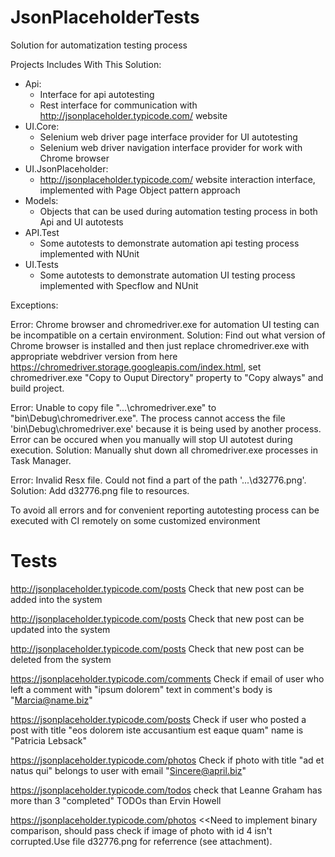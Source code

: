 # JsonPlaceholderTests

Solution for automatization testing process

Projects Includes With This Solution:
  - Api:
      - Interface for api autotesting
      - Rest interface for communication with http://jsonplaceholder.typicode.com/ website
  - UI.Core: 
      - Selenium web driver page interface provider for UI autotesting
      - Selenium web driver navigation interface provider for work with Chrome browser
  - UI.JsonPlaceholder:
      - http://jsonplaceholder.typicode.com/ website interaction interface, implemented with Page Object pattern approach
  - Models:
      - Objects that can be used during automation testing process in both Api and UI autotests
  - API.Test
      - Some autotests to demonstrate automation api testing process implemented with NUnit
  - UI.Tests
      - Some autotests to demonstrate automation UI testing process implemented with Specflow and NUnit
      
Exceptions:

Error: Chrome browser and chromedriver.exe for automation UI testing can be incompatible on a certain environment.
Solution: Find out what version of Chrome browser is installed and then just replace chromedriver.exe with appropriate webdriver version from here https://chromedriver.storage.googleapis.com/index.html, set chromedriver.exe "Copy to Ouput Directory" property to "Copy always" and build project.

Error: Unable to copy file "...\chromedriver.exe" to "bin\Debug\chromedriver.exe". The process cannot access the file 'bin\Debug\chromedriver.exe' because it is being used by another process. Error can be occured when you manually will stop UI autotest during execution.
Solution: Manually shut down all chromedriver.exe processes in Task Manager.

Error: Invalid Resx file. Could not find a part of the path '...\d32776.png'.
Solution: Add d32776.png file to resources.


To avoid all errors and for convenient reporting autotesting process can be executed with CI remotely on some customized environment
    
# Tests

http://jsonplaceholder.typicode.com/posts
Check that new post can be added into the system

http://jsonplaceholder.typicode.com/posts
Check that new post can be updated into the system

http://jsonplaceholder.typicode.com/posts
Check that new post can be deleted from the system

https://jsonplaceholder.typicode.com/comments
Check if email of user who left a comment with "ipsum dolorem" text in comment's body is "Marcia@name.biz"

https://jsonplaceholder.typicode.com/posts
Check if user who posted a post with title "eos dolorem iste accusantium est eaque quam" 
name is "Patricia Lebsack"

https://jsonplaceholder.typicode.com/photos
Check if photo with title "ad et natus qui" belongs to user with email "Sincere@april.biz"

https://jsonplaceholder.typicode.com/todos 
check that  Leanne Graham has more than 3 "completed" TODOs than Ervin Howell

https://jsonplaceholder.typicode.com/photos <<Need to implement binary comparison, should pass
check if image of photo with id 4 isn't corrupted.Use file d32776.png for referrence (see attachment). 
      
  
